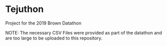 # Tejuthon
Project for the 2019 Brown Datathon

NOTE: The necessary CSV Files were provided as part of the datathon and are too large to be uploaded to this repository.
